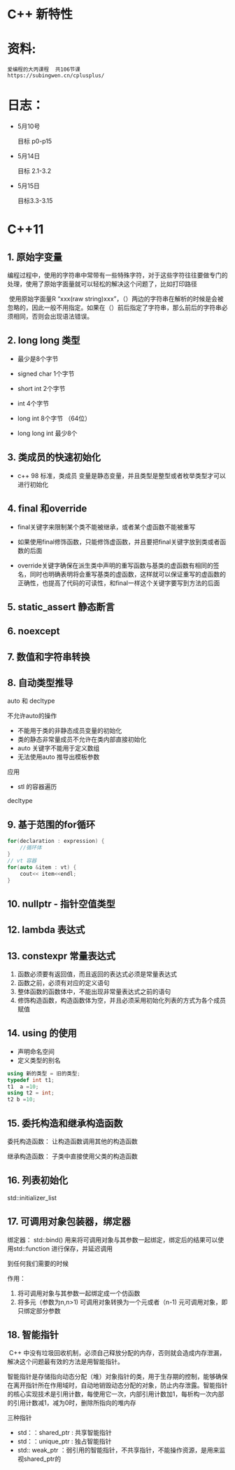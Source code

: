 # C++ 新特性



# 资料:

```
爱编程的大丙课程  共106节课 
https://subingwen.cn/cplusplus/  
```



# 日志：

- 5月10号 

  目标 p0-p15 
  
- 5月14日  

  目标 2.1-3.2
  
- 5月15日

  目标3.3-3.15





# C++11



## 1. 原始字变量

​	编程过程中，使用的字符串中常带有一些特殊字符，对于这些字符往往要做专门的处理，使用了原始字面量就可以轻松的解决这个问题了，比如打印路径

​	使用原始字面量R “xxx(raw string)xxx”，（）两边的字符串在解析的时候是会被忽略的，因此一般不用指定。如果在（）前后指定了字符串，那么前后的字符串必须相同，否则会出现语法错误。





## 2. long long 类型

- 最少是8个字节    

- signed char  1个字节
- short int 2个字节
- int  4个字节 
-  long int  8个字节 （64位）  
- long long int  最少8个



## 3. 类成员的快速初始化

- c++ 98 标准，类成员  变量是静态变量，并且类型是整型或者枚举类型才可以进行初始化





## 4. final 和override 

- final关键字来限制某个类不能被继承，或者某个虚函数不能被重写
- 如果使用final修饰函数，只能修饰虚函数，并且要把final关键字放到类或者函数的后面



- override关键字确保在派生类中声明的重写函数与基类的虚函数有相同的签名，同时也明确表明将会重写基类的虚函数，这样就可以保证重写的虚函数的正确性，也提高了代码的可读性，和final一样这个关键字要写到方法的后面






## 5. static_assert 静态断言







## 6. noexcept 







## 7. 数值和字符串转换



 

## 8. 自动类型推导

auto 和 decltype  



不允许auto的操作

- 不能用于类的非静态成员变量的初始化
- 类的静态非常量成员不允许在类内部直接初始化
- auto 关键字不能用于定义数组
- 无法使用auto 推导出模板参数

应用

- stl 的容器遍历 





decltype



## 9. 基于范围的for循环

```c++
for(declaration : expression) {
    //循环体
}
// vt 容器
for(auto &item : vt) {
    cout<< item<<endl; 
}
```





## 10. nullptr - 指针空值类型  











## 12. lambda 表达式











## 13. constexpr 常量表达式



1. 函数必须要有返回值，而且返回的表达式必须是常量表达式
2. 函数之前，必须有对应的定义语句
3. 整体函数的函数体中，不能出现非常量表达式之前的语句
4. 修饰构造函数，构造函数体为空，并且必须采用初始化列表的方式为各个成员赋值



 

## 14. using 的使用

- 声明命名空间
- 定义类型的别名

```c++
using 新的类型 = 旧的类型;
typedef int t1; 
t1  a =10;
using t2 = int;
t2 b =10;
```





## 15. 委托构造和继承构造函数

委托构造函数： 让构造函数调用其他的构造函数

继承构造函数： 子类中直接使用父类的构造函数





## 16. 列表初始化



std::initializer_list  



## 17. 可调用对象包装器，绑定器 



绑定器：  std::bind() 用来将可调用对象与其参数一起绑定，绑定后的结果可以使用std::function 进行保存，并延迟调用

到任何我们需要的时候

作用： 

1. 将可调用对象与其参数一起绑定成一个仿函数
2. 将多元（参数为n,n>1) 可调用对象转换为一个元或者（n-1) 元可调用对象，即只绑定部分参数





## 18. 智能指针

​	C++ 中没有垃圾回收机制，必须自己释放分配的内存，否则就会造成内存泄漏，解决这个问题最有效的方法是用智能指针。

智能指针是存储指向动态分配（堆）对象指针的类，用于生存期的控制，能够确保在离开指针所在作用域时，自动地销毁动态分配的对象，防止内存泄露。智能指针的核心实现技术是引用计数，每使用它一次，内部引用计数加1，每析构一次内部的引用计数减1，减为0时，删除所指向的堆内存

三种指针

- std：：shared_ptr : 共享智能指针
- std：：unique_ptr : 独占智能指针
- std:: weak_ptr ：弱引用的智能指针，不共享指针，不能操作资源，是用来监视shared_ptr的











































